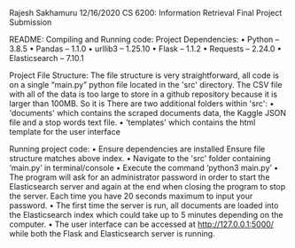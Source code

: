 Rajesh Sakhamuru
12/16/2020
CS 6200: Information Retrieval
Final Project Submission

README:
Compiling and Running code:
Project Dependencies:
    • Python – 3.8.5
    • Pandas – 1.1.0
    • urllib3 – 1.25.10
    • Flask – 1.1.2
    • Requests – 2.24.0
    • Elasticsearch – 7.10.1

Project File Structure:
The file structure is very straightforward, all code is on a single “main.py” python file located in the 'src' directory.
The CSV file with all of the data is too large to store in a github repository because it is larger than 100MB. So it is
There are two additional folders within 'src':
    • 'documents' which contains the scraped documents data, the Kaggle JSON file and a stop words text file.
    • 'templates' which contains the html template for the user interface



Running project code:
    • Ensure dependencies are installed
      Ensure file structure matches above index.
    • Navigate to the 'src' folder containing ‘main.py’ in terminal/console
    • Execute the command ‘python3 main.py’
    • The program will ask for an administrator password in order to start the Elasticsearch server and again at the end when closing the program to stop the server.
	Each time you have 20 seconds maximum to input your password.
    • The first time the server is run, all documents are loaded into the Elasticsearch index which could take up to 5 minutes depending on the computer.
    • The user interface can be accessed at http://127.0.0.1:5000/ while both the Flask and Elasticsearch server is running.
